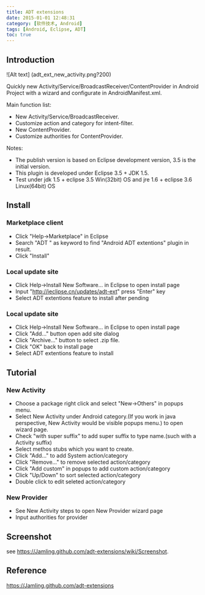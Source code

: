 ```yaml
---
title: ADT extensions
date: 2015-01-01 12:48:31
category: [软件技术, Android]
tags: [Android, Eclipse, ADT]
toc: true
---
```

## Introduction
![Alt text] (adt_ext_new_activity.png?200)

Quickly new Activity/Service/BroadcastReceiver/ContentProvider in Android Project with a wizard and configurate in AndroidManifest.xml.

Main function list:
  - New Activity/Service/BroadcastReceiver.
  - Customize action and category for intent-filter.
  - New ContentProvider.
  - Customize authorities for ContentProvider.

<!-- more -->

Notes:
  * The publish version is based on Eclipse development version, 3.5 is the initial version.
  * This plugin is developed under Eclipse 3.5 + JDK 1.5.
  * Test under jdk 1.5 + eclipse 3.5 Win(32bit) OS and jre 1.6 + eclipse 3.6 Linux(64bit) OS

## Install
### Marketplace client
  - Click "Help->Marketplace" in Eclipse
  - Search "ADT " as keyword to find "Android ADT extentions" plugin in result.
  - Click "Install"

### Local update site
  - Click Help->Install New Software... in Eclipse to open install page
  - Input "http://ieclipse.cn/updates/adt-ext" press "Enter" key
  - Select ADT extentions feature to install after pending

### Local update site
  * Click Help->Install New Software... in Eclipse to open install page
  * Click "Add..." button open add site dialog
  * Click "Archive..." button to select .zip file.
  * Click "OK" back to install page
  * Select ADT extentions feature to install

## Tutorial
 ### New Activity
   -  Choose a package right click and select "New->Others" in popups menu.
   -  Select New Activity under Android category.(If you work in java perspective, New Activity would be visible popups menu.) to open wizard page.
   -  Check "with super suffix" to add super suffix to type name.(such with a Activity suffix)
   -  Select methos stubs which you want to create.
   -  Click "Add..." to add System action/category
   -  Click "Remove..." to remove selected action/category
   -  Click "Add custom" in popups to add custom action/category
   -  Click "Up/Down" to sort selected action/category
   -  Double click to edit seleted action/category 

### New Provider
   -  See New Activity steps to open New Provider wizard page
   -  Input authorities for provider 

## Screenshot

see <https://Jamling.github.com/adt-extensions/wiki/Screenshot>.

## Reference

https://Jamling.github.com/adt-extensions